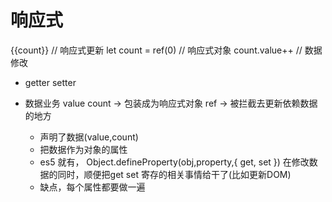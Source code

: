 # 响应式

{{count}} // 响应式更新
let count = ref(0)  // 响应式对象
count.value++ // 数据修改

- getter setter

- 数据业务 value count -> 包装成为响应式对象 ref -> 被拦截去更新依赖数据的地方
  - 声明了数据(value,count)
  - 把数据作为对象的属性
  - es5 就有， Object.defineProperty(obj,property,{
    get,
    set
  })  在修改数据的同时，顺便把get set 寄存的相关事情给干了(比如更新DOM)
  - 缺点，每个属性都要做一遍
